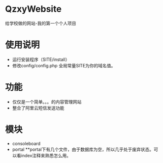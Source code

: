 # QzxyWebsite
给学校做的网站-我的第一个个人项目

# 使用说明
* 运行安装程序（SITE/install）
* 修改config/config.php 全局常量SITE为你的域名值。

# 功能
* 仅仅是一个简单。。。的内容管理网站
* 整合了阿里云短信发送功能

# 模块
* consoleboard
* portal
 **portal下有几个文件，由于数据库为空，所以几乎处于废弃状态。可以看index注释来熟悉怎么用。
